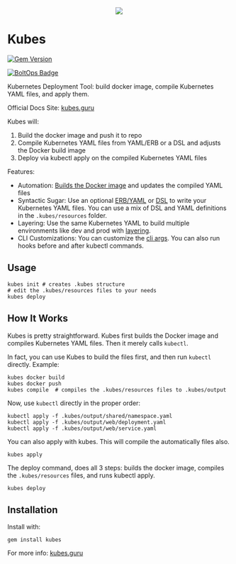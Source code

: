 <div align="center">
  <a href="https://kubes.guru"><img src="https://img.boltops.com/boltops/logos/kubes-black-v1.png" /></a>
</div>

# Kubes

[![Gem Version](https://badge.fury.io/rb/kubes.png)](http://badge.fury.io/rb/kubes)

[![BoltOps Badge](https://img.boltops.com/boltops/badges/boltops-badge.png)](https://www.boltops.com)

Kubernetes Deployment Tool: build docker image, compile Kubernetes YAML files, and apply them.

Official Docs Site: [kubes.guru](https://kubes.guru)

Kubes will:

1. Build the docker image and push it to repo
2. Compile Kubernetes YAML files from YAML/ERB or a DSL and adjusts the Docker build image
3. Deploy via kubectl apply on the compiled Kubernetes YAML files

Features:

* Automation: [Builds the Docker image](docs/docker.md) and updates the compiled YAML files
* Syntactic Sugar: Use an optional [ERB/YAML](docs/yaml.md) or [DSL](docs/dsl.md) to write your Kubernetes YAML files. You can use a mix of DSL and YAML definitions in the `.kubes/resources` folder.
* Layering: Use the same Kubernetes YAML to build multiple environments like dev and prod with [layering](docs/layering.md).
* CLI Customizations: You can customize the [cli args](docs/kubectl.md). You can also run hooks before and after kubectl commands.

## Usage

    kubes init # creates .kubes structure
    # edit the .kubes/resources files to your needs
    kubes deploy

## How It Works

Kubes is pretty straightforward. Kubes first builds the Docker image and compiles Kubernetes YAML files. Then it merely calls `kubectl`.

In fact, you can use Kubes to build the files first, and then run `kubectl` directly. Example:

    kubes docker build
    kubes docker push
    kubes compile  # compiles the .kubes/resources files to .kubes/output

Now, use `kubectl` directly in the proper order:

    kubectl apply -f .kubes/output/shared/namespace.yaml
    kubectl apply -f .kubes/output/web/deployment.yaml
    kubectl apply -f .kubes/output/web/service.yaml

You can also apply with kubes. This will compile the automatically files also.

    kubes apply

The deploy command, does all 3 steps: builds the docker image, compiles the `.kubes/resources` files, and runs kubectl apply.

    kubes deploy

## Installation

Install with:

    gem install kubes

For more info: [kubes.guru](https://kubes.guru)
